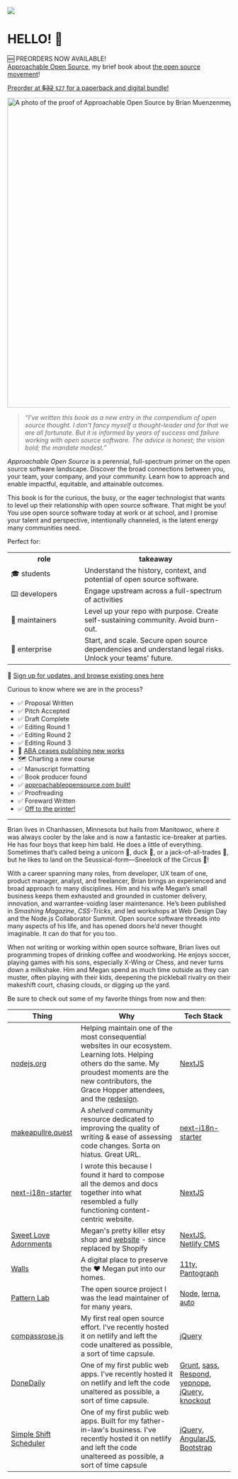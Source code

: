 ![](https://brianmuenzenmeyer.com/favicon-32x32.png) 

# HELLO! 👋

<p>
 🆕 PREORDERS NOW AVAILABLE!<br/>
 <a href="https://approachableopensource.com/" target="_blank">Approachable Open Source</a>, my brief book about <a href="https://brianmuenzenmeyer.com/hubs/opensource/" target="_blank">the open source movement</a>!<br/>
 </p>

<p>
  <a href="https://2b7cef-ac.myshopify.com/products/approachable-open-source-paperback-ebook-bundle" class="book__signup">Preorder at <s>$32</s> <code>$27</code> for a paperback and digital bundle!</a>
</p>

<img src="https://brianmuenzenmeyer.com/img/aos-proof.jpg" alt="A photo of the proof of Approachable Open Source by Brian Muenzenmeyer" width="700"/>

> _“I've written this book as a new entry in the compendium of open source thought. I don't fancy myself a thought-leader and for that we are all fortunate. But it is informed by years of success and failure working with open source software. The advice is honest; the vision bold; the mandate modest.”_

<em>Approachable Open Source</em> is a perennial, full-spectrum primer on the open source software landscape. Discover the broad connections between you, your team, your company, and your community. Learn how to approach and enable impactful, equitable, and attainable outcomes.

This book is for the curious, the busy, or the eager technologist that wants to level up their relationship with open source software. That might be you! You use open source software today at work or at school, and I promise your talent and perspective, intentionally channeled, is the latent energy many communities need.

Perfect for:

<table>
  <tr>
    <th style="width: 150px;">role</th>
    <th>takeaway</th>
  </tr>
  <tr>
    <td>🎓 students</td>
    <td>Understand the history, context, and potential of open source software.</td>
  </tr>
  <tr>
    <td>⌨️ developers</td>
    <td>Engage upstream across a full-spectrum of activities</td>
  </tr>
  <tr>
    <td>🔧 maintainers</td>
    <td>Level up your repo with purpose. Create self-sustaining community. Avoid burn-out.</td>
  </tr>
  <tr>
    <td>💼 enterprise</td>
    <td>Start, and scale. Secure open source dependencies and understand legal risks. Unlock your teams' future.</td>
  </tr>
</table>

📗 [Sign up for updates, and browse existing ones here](https://brianmuenzenmeyer.com/book/)

Curious to know where we are in the process?

- ✅ Proposal Written
- ✅ Pitch Accepted
- ✅ Draft Complete
- ✅ Editing Round 1
- ✅ Editing Round 2
- ✅ Editing Round 3
- 🛑 [ABA ceases publishing new works](https://brianmuenzenmeyer.com/posts/2024-open-source-open-doors/)
- 🗺️ Charting a new course
- ✅ Manuscript formatting
- ✅ Book producer found
- ✅ <a href="https://approachableopensource.com">approachableopensource.com built!</a></li>
- ✅ Proofreading
- ✅ Foreward Written
- ✅ <a href="https://brianmuenzenmeyer.com/posts/2024-approachable-open-source/">Off to the printer!</a>

---

Brian lives in Chanhassen, Minnesota but hails from Manitowoc, where it was always cooler by the lake and is now a fantastic ice-breaker at parties. He has four boys that keep him bald. He does a little of everything. Sometimes that’s called being a unicorn 🦄, duck 🦆, or a jack-of-all-trades 🧰, but he likes to land on the Seussical-form—Sneelock of the Circus 🎪!

With a career spanning many roles, from developer, UX team of one, product manager, analyst, and freelancer, Brian brings an experienced and broad approach to many disciplines. Him and his wife Megan’s small business keeps them exhausted and grounded in customer delivery, innovation, and warrantee-voiding laser maintenance. He’s been published in _Smashing Magazine_, _CSS-Tricks_, and led workshops at Web Design Day and the Node.js Collaborator Summit. Open source software threads into many aspects of his life, and has opened doors he’d never thought imaginable. It can do that for you too.

When not writing or working within open source software, Brian lives out programming tropes of drinking coffee and woodworking. He enjoys soccer, playing games with his sons, especially X-Wing or Chess, and never turns down a milkshake. Him and Megan spend as much time outside as they can muster, often playing with their kids, deepening the pickleball rivalry on their makeshift court, chasing clouds, or digging up the yard.

Be sure to check out some of my favorite things from now and then:

| Thing | Why | Tech Stack | 
| - | - | - |
| [nodejs.org](https://nodejs.org) | Helping maintain one of the most consequential websites in our ecosystem. Learning lots. Helping others do the same. My proudest moments are the new contributors, the Grace Hopper attendees, and the [redesign](https://nodejs.org/en/blog/announcements/diving-into-the-nodejs-website-redesign). | [NextJS](https://nextjs.org/) |
| [makeapullre.quest](https://www.makeapullre.quest/) | A _shelved_ community resource dedicated to improving the quality of writing & ease of assessing code changes. Sorta on hiatus. Great URL. | [next-i18n-starter](https://github.com/bmuenzenmeyer/next-i18n-starter) | 
| [next-i18n-starter](https://github.com/bmuenzenmeyer/next-i18n-starter) | I wrote this because I found it hard to compose all the demos and docs together into what resembled a fully functioning content-centric website. | [NextJS](https://nextjs.org/) | 
| [Sweet Love Adornments](https://sweetloveadornments.etsy.com) | Megan's pretty killer etsy shop and [website](https://www.sweetloveadornments.com/) - since replaced by Shopify | [NextJS](https://nextjs.org/), [Netlify CMS](https://www.netlifycms.org/) |
| [Walls](https://brianmuenzenmeyer.com/walls/) | A digital place to preserve the ❤️ Megan put into our homes. | [11ty](https://www.11ty.dev/), [Pantograph](https://github.com/bmuenzenmeyer/pantograph) | 
| [Pattern Lab](https://patternlab.io/) | The open source project I was the lead maintainer of for many years. | [Node](https://nodejs.org/en/), [lerna](https://lerna.js.org/), [auto](https://intuit.github.io/auto/) |
| [compassrose.js](https://compassrose.netlify.app/) | My first real open source effort. I've recently hosted it on netlify and left the code unaltered as possible, a sort of time capsule.  | [jQuery](https://jquery.com/) | 
| [DoneDaily](https://donedaily.netlify.app/) | One of my first public web apps. I've recently hosted it on netlify and left the code unaltered as possible, a sort of time capsule. | [Grunt](https://gruntjs.com/), [sass](https://sass-lang.com/), [Respond](https://github.com/scottjehl/Respond), [yepnope](https://github.com/SlexAxton/yepnope.js/), [jQuery](https://jquery.com/), [knockout](https://knockoutjs.com/) | 
| [Simple Shift Scheduler](https://simpleshiftscheduler.netlify.app/) | One of my first public web apps. Built for my father-in-law's business. I've recently hosted it on netlify and left the code unaltereed as possible, a sort of time capsule | [jQuery](https://jquery.com/), [AngularJS](https://angularjs.org/), [Bootstrap](https://getbootstrap.com/) |

